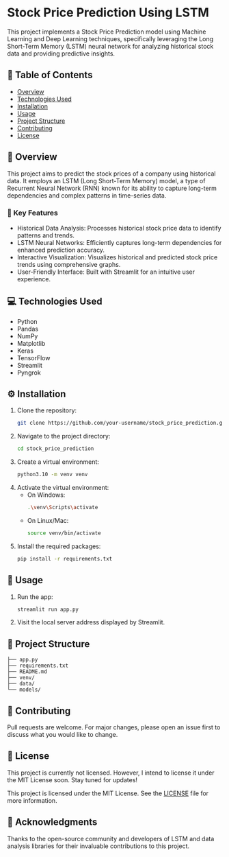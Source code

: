 # Stock Price Prediction Using LSTM

This project implements a Stock Price Prediction model using Machine Learning and Deep Learning techniques, specifically leveraging the Long Short-Term Memory (LSTM) neural network for analyzing historical stock data and providing predictive insights.

## 📌 Table of Contents

- [Overview](#overview)
- [Technologies Used](#technologies-used)
- [Installation](#installation)
- [Usage](#usage)
- [Project Structure](#project-structure)
- [Contributing](#contributing)
- [License](#license)

## 🌟 Overview

This project aims to predict the stock prices of a company using historical data. It employs an LSTM (Long Short-Term Memory) model, a type of Recurrent Neural Network (RNN) known for its ability to capture long-term dependencies and complex patterns in time-series data.

### 🔑 Key Features

- Historical Data Analysis: Processes historical stock price data to identify patterns and trends.
- LSTM Neural Networks: Efficiently captures long-term dependencies for enhanced prediction accuracy.
- Interactive Visualization: Visualizes historical and predicted stock price trends using comprehensive graphs.
- User-Friendly Interface: Built with Streamlit for an intuitive user experience.

## 💻 Technologies Used

- Python
- Pandas
- NumPy
- Matplotlib
- Keras
- TensorFlow
- Streamlit
- Pyngrok

## ⚙️ Installation

1. Clone the repository:
   ```bash
   git clone https://github.com/your-username/stock_price_prediction.git
   ```
2. Navigate to the project directory:
   ```bash
   cd stock_price_prediction
   ```
3. Create a virtual environment:
   ```bash
   python3.10 -m venv venv
   ```
4. Activate the virtual environment:
   - On Windows:
     ```bash
     .\venv\Scripts\activate
     ```
   - On Linux/Mac:
     ```bash
     source venv/bin/activate
     ```
5. Install the required packages:
   ```bash
   pip install -r requirements.txt
   ```

## 🚀 Usage

1. Run the app:
   ```bash
   streamlit run app.py
   ```
2. Visit the local server address displayed by Streamlit.

## 📁 Project Structure

```
├── app.py
├── requirements.txt
├── README.md
├── venv/
├── data/
└── models/
```

## 🤝 Contributing

Pull requests are welcome. For major changes, please open an issue first to discuss what you would like to change.

## 📜 License

This project is currently not licensed. However, I intend to license it under the MIT License soon. Stay tuned for updates!


This project is licensed under the MIT License. See the [LICENSE](LICENSE) file for more information.

## 🙌 Acknowledgments

Thanks to the open-source community and developers of LSTM and data analysis libraries for their invaluable contributions to this project.


 
